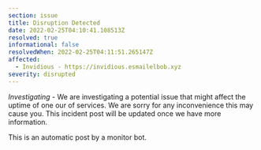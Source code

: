 ```yaml
---
section: issue
title: Disruption Detected
date: 2022-02-25T04:10:41.108513Z
resolved: true
informational: false
resolvedWhen: 2022-02-25T04:11:51.265147Z
affected:
  - Invidious - https://invidious.esmailelbob.xyz
severity: disrupted
---
```

*Investigating* - We are investigating a potential issue that might affect the uptime of one our of services. We are sorry for any inconvenience this may cause you. This incident post will be updated once we have more information.

This is an automatic post by a monitor bot.
        